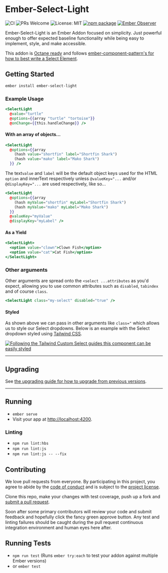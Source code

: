 # Ember-Select-Light

![CI](https://github.com/ember-a11y/ember-select-light/workflows/CI/badge.svg?branch=main) ![PRs Welcome](https://camo.githubusercontent.com/d4e0f63e9613ee474a7dfdc23c240b9795712c96/68747470733a2f2f696d672e736869656c64732e696f2f62616467652f5052732d77656c636f6d652d627269676874677265656e2e737667) ![License: MIT](https://camo.githubusercontent.com/890acbdcb87868b382af9a4b1fac507b9659d9bf/68747470733a2f2f696d672e736869656c64732e696f2f62616467652f6c6963656e73652d4d49542d626c75652e737667)  [![npm package](https://d25lcipzij17d.cloudfront.net/badge.svg?id=js&type=6&v=2.0.0&x2=0)](https://badge.fury.io/js/ember-select-light) [![Ember Observer](https://emberobserver.com/badges/ember-select-light.svg)](https://emberobserver.com/addons/ember-select-light)

Ember-Select-Light is an Ember Addon focused on simplicity. Just powerful enough to offer expected baseline functionality while being easy to implement, style, and make accessible.

This addon is [Octane ready](https://emberjs.com/editions/octane/) and follows [ember-component-pattern's for how to best write a Select Element](https://emberjs-1.gitbook.io/ember-component-patterns/form-components/select-element).

## Getting Started

```bash
ember install ember-select-light
```

### Example Usage

```handlebars
<SelectLight
  @value="turtle"
  @options={{array "turtle" "tortoise"}}
  @onChange={{this.handleChange}} />
```

#### With an array of objects...

```handlebars
<SelectLight
  @options={{array
    (hash value="shortfin" label="Shortfin Shark")
    (hash value="mako" label="Mako Shark")
  }} />
```

The text`value` and `label` will be the default object keys used for the HTML `option` and innerText respectively unless `@valueKey="...` and/or `@displayKey="...` are used respectively, like so...

```handlebars
<SelectLight
  @options={{array
    (hash myValue="shortfin" myLabel="Shortfin Shark")
    (hash myValue="mako" myLabel="Mako Shark")
  }}
  @valueKey="myValue"
  @displayKey="myLabel" />
```

#### As a Yield

```handlebars
<SelectLight>
  <option value="clown">Clown Fish</option>
  <option value="cat">Cat Fish</option>
</SelectLight>
```

### Other arguments

Other arguments are spread onto the `<select ...attributes` as you'd expect, allowing you to use common attributes such as `disabled`, `tabindex` and of course `class`.

```handlebars
<SelectLight class="my-select" disabled="true" />
```

#### Styled

As shown above we can pass in other arguments like `class="` which allows us to style our Select dropdowns. Below is an example with the Select dropdown styled using [Tailwind CSS](https://tailwindcss.com/).

[![Following the Tailwind Custom Select guides this component can be easily styled](./tailwind-styled.gif)](https://tailwindcss.com/components/forms#custom-select)

---

## Upgrading

See [the upgrading guide for how to upgrade from previous versions](./UPGRADE.md).

---

## Running

* `ember serve`
* Visit your app at [http://localhost:4200](http://localhost:4200).

### Linting

* `npm run lint:hbs`
* `npm run lint:js`
* `npm run lint:js -- --fix`

## Contributing

We love pull requests from everyone. By participating in this project, you agree to abide by the [code of conduct](./code-of-conduct.md) and is subject to the [project license](./LICENSE.md).

Clone this repo, make your changes with test coverage, push up a fork and [submit a pull request](https://github.com/sharpshark28/ember-select-light/compare).

Soon after some primary contributors will review your code and submit feedback and hopefully click the fancy green approve button. Any test and linting failures should be caught during the pull request continuous integration environment and human eyes here after.

## Running Tests

* `npm run test` (Runs `ember try:each` to test your addon against multiple Ember versions)
* or `ember test`
